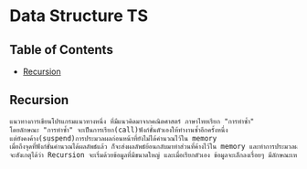 # Data Structure TS

## Table of Contents
- [Recursion](#Recursion)

## Recursion
```html
แนวทางการเขียนโปรแกรมแนวทางหนึ่ง ที่มีแนวคิดมาจากคณิตศาสตร์ ภาษาไทยเรียก "การทำซ้ำ"
โดยลักษณะ "การทำซ้ำ" จะเป็นการเรียก(call)ฟังก์ชั่นตัวเองให้ทำงานซ้ำอีกครั้งหนึ่ง
แต่ยังคงค้าง(suspend)การประมวลผลก่อนหน้าที่ยังไม่ได้คำนวณไว้ใน memory
เมื่อถึงจุดที่ฟังก์ชั่นคำนวณได้ผลลัพธ์แล้ว ก็จะส่งผลลัพธ์ย้อนกลับมาทำส่วนที่ค้างไว้ใน memory และทำการประมวลผลไปเรื่อยๆจนกว่าจะได้ผลลัพธ์
จะสังเกตุได้ว่า Recursion จะเริ่มด้วยข้อมูลที่มีขนาดใหญ่ และเมื่อเรียกตัวเอง ข้อมูลจะเล็กลงเรื่อยๆ มีลักษณะเหมือนตุ๊กตาหุ่นที่ซ้อนกันของญี่ปุ่น
```
